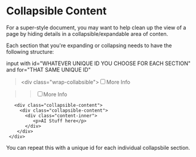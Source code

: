 # Collapsible Content

For a super-style document, you may want to help clean up the view of a page by hiding details in a collapsible/expandable area of conten.

Each section that you're expanding or collapsing needs to have the following structure:

input with id="WHATEVER UNIQUE ID YOU CHOOSE FOR EACH SECTION"
and for="THAT SAME UNIQUE ID"
 > \<div class="wrap-collabsible"><input id="AI-Partners" class="toggle" type="checkbox" /><label class="lbl-toggle" for="AI-Partners">More Info</label>
  
  >> <div class="wrap-collabsible"><input id="AI-Partners" class="toggle" type="checkbox" /><label class="lbl-toggle" for="AI-Partners">More Info</label>
       <div class="collapsible-content">
         <div class="collapsible-content">
           <div class="content-inner">
              <p>AI Stuff here</p>
           </div>
        </div>
     </div>

You can repeat this with a unique id for each individual collapsbile section.
